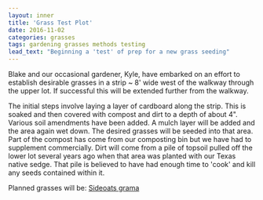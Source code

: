 ```yaml
---
layout: inner
title: 'Grass Test Plot'
date: 2016-11-02
categories: grasses
tags: gardening grasses methods testing
lead_text: "Beginning a 'test' of prep for a new grass seeding"
---
```



Blake and our occasional gardener, Kyle, have embarked on an effort to establish desirable grasses in a strip ~ 8' wide west of the walkway through the upper lot. If successful this will be extended further from the walkway.

The initial steps involve laying a layer of cardboard along the strip. This is soaked and then covered with compost and dirt to a depth of about 4". Various soil amendments have been added. A mulch layer will be added and the area again wet down. The desired grasses will be seeded into that area. Part of the compost has come from our composting bin but we have had to supplement commercially. Dirt will come from a pile of topsoil pulled off the lower lot several years ago when that area was planted with our Texas native sedge. That pile is believed to have had enough time to 'cook' and kill any seeds contained within it.

Planned grasses will be: [Sideoats grama](BOCU)
